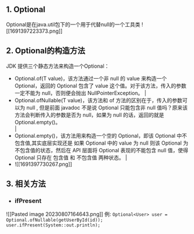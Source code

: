 ## 1.  Optional
Optional<T>是在java.util包下的一个用于代替null的一个工具类
![[1691397223373.png]]
## 2. Optional的构造方法
JDK 提供三个静态方法来构造一个Optional：

- Optional.of(T value)，该方法通过一个非 null 的 value 来构造一个 Optional，返回的 Optional 包含了 value 这个值。对于该方法，传入的参数一定不能为 null，否则便会抛出 NullPointerException。
|
- Optional.ofNullable(T value)，该方法和 of 方法的区别在于，传入的参数可以为 null , 但是前面 javadoc 不是说 Optional 只能包含非 null 值吗？原来该方法会判断传入的参数是否为 null，如果为 null 的话，返回的就是 Optional.empty()。  
|
- Optional.empty()，该方法用来构造一个空的 Optional，即该 Optional 中不包含值,其实底层实现还是 如果 Optional 中的 value 为 null 则该 Optional 为不包含值的状态，然后在 API 层面将 Optional 表现的不能包含 null 值，使得 Optional 只存在 包含值 和 不包含值 两种状态。
|
- ![[1691397730267.png]]
## 3. 相关方法
- ### ifPresent
![[Pasted image 20230807164643.png]]
例:
``
Optional<User> user = Optional.ofNullable(getUserById(id));
user.ifPresent(System::out.println);
``